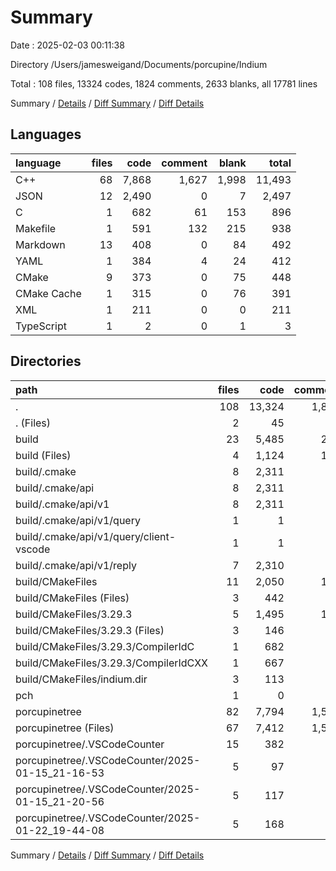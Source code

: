 # Summary

Date : 2025-02-03 00:11:38

Directory /Users/jamesweigand/Documents/porcupine/Indium

Total : 108 files,  13324 codes, 1824 comments, 2633 blanks, all 17781 lines

Summary / [Details](details.md) / [Diff Summary](diff.md) / [Diff Details](diff-details.md)

## Languages
| language | files | code | comment | blank | total |
| :--- | ---: | ---: | ---: | ---: | ---: |
| C++ | 68 | 7,868 | 1,627 | 1,998 | 11,493 |
| JSON | 12 | 2,490 | 0 | 7 | 2,497 |
| C | 1 | 682 | 61 | 153 | 896 |
| Makefile | 1 | 591 | 132 | 215 | 938 |
| Markdown | 13 | 408 | 0 | 84 | 492 |
| YAML | 1 | 384 | 4 | 24 | 412 |
| CMake | 9 | 373 | 0 | 75 | 448 |
| CMake Cache | 1 | 315 | 0 | 76 | 391 |
| XML | 1 | 211 | 0 | 0 | 211 |
| TypeScript | 1 | 2 | 0 | 1 | 3 |

## Directories
| path | files | code | comment | blank | total |
| :--- | ---: | ---: | ---: | ---: | ---: |
| . | 108 | 13,324 | 1,824 | 2,633 | 17,781 |
| . (Files) | 2 | 45 | 0 | 9 | 54 |
| build | 23 | 5,485 | 259 | 698 | 6,442 |
| build (Files) | 4 | 1,124 | 132 | 299 | 1,555 |
| build/.cmake | 8 | 2,311 | 0 | 7 | 2,318 |
| build/.cmake/api | 8 | 2,311 | 0 | 7 | 2,318 |
| build/.cmake/api/v1 | 8 | 2,311 | 0 | 7 | 2,318 |
| build/.cmake/api/v1/query | 1 | 1 | 0 | 0 | 1 |
| build/.cmake/api/v1/query/client-vscode | 1 | 1 | 0 | 0 | 1 |
| build/.cmake/api/v1/reply | 7 | 2,310 | 0 | 7 | 2,317 |
| build/CMakeFiles | 11 | 2,050 | 127 | 392 | 2,569 |
| build/CMakeFiles (Files) | 3 | 442 | 4 | 35 | 481 |
| build/CMakeFiles/3.29.3 | 5 | 1,495 | 123 | 347 | 1,965 |
| build/CMakeFiles/3.29.3 (Files) | 3 | 146 | 0 | 44 | 190 |
| build/CMakeFiles/3.29.3/CompilerIdC | 1 | 682 | 61 | 153 | 896 |
| build/CMakeFiles/3.29.3/CompilerIdCXX | 1 | 667 | 62 | 150 | 879 |
| build/CMakeFiles/indium.dir | 3 | 113 | 0 | 10 | 123 |
| pch | 1 | 0 | 1 | 0 | 1 |
| porcupinetree | 82 | 7,794 | 1,564 | 1,926 | 11,284 |
| porcupinetree (Files) | 67 | 7,412 | 1,564 | 1,848 | 10,824 |
| porcupinetree/.VSCodeCounter | 15 | 382 | 0 | 78 | 460 |
| porcupinetree/.VSCodeCounter/2025-01-15_21-16-53 | 5 | 97 | 0 | 26 | 123 |
| porcupinetree/.VSCodeCounter/2025-01-15_21-20-56 | 5 | 117 | 0 | 26 | 143 |
| porcupinetree/.VSCodeCounter/2025-01-22_19-44-08 | 5 | 168 | 0 | 26 | 194 |

Summary / [Details](details.md) / [Diff Summary](diff.md) / [Diff Details](diff-details.md)